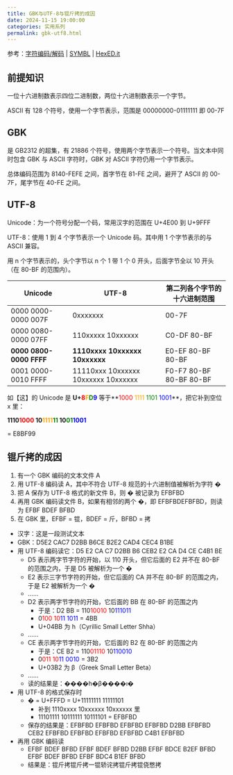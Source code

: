 ```yaml
---
title: GBK与UTF-8与锟斤拷的成因
date: 2024-11-15 19:00:00
categories: 实用系列
permalink: gbk-utf8.html
---
```


参考：[字符编码/解码](https://www.toolhelper.cn/EncodeDecode/EncodeDecode) | [SYMBL](https://symbl.cc/) | [HexED.it](https://hexed.it/)

<!--more-->

## 前提知识

一位十六进制数表示四位二进制数，两位十六进制数表示一个字节。

ASCII 有 128 个符号，使用一个字节表示，范围是 00000000-01111111 即 00-7F

## GBK

是 GB2312 的超集，有 21886 个符号，使用两个字节表示一个符号。当文本中同时包含 GBK 与 ASCII 字符时，GBK 对 ASCII 字符仍用一个字节表示。

总体编码范围为 8140-FEFE 之间，首字节在 81-FE 之间，避开了 ASCII 的 00-7F，尾字节在 40-FE 之间。

## UTF-8

Unicode：为一个符号分配一个码，常用汉字的范围在 U+4E00 到 U+9FFF

UTF-8：使用 1 到 4 个字节表示一个 Unicode 码。其中用 1 个字节表示的与 ASCII 兼容。

用 n 个字节表示的，头个字节以 n 个 1 带 1 个 0 开头，后面字节全以 10 开头（在 80-BF 的范围内）。

| Unicode                 | UTF-8                               | 第二列各个字节的十六进制范围 |
| ----------------------- | ----------------------------------- | ---------------------------- |
| 0000 0000-0000 007F     | 0xxxxxxx                            | 00-7F                        |
| 0000 0080-0000 07FF     | 110xxxxx 10xxxxxx                   | C0-DF 80-BF                  |
| **0000 0800-0000 FFFF** | **1110xxxx 10xxxxxx 10xxxxxx**      | E0-EF 80-BF 80-BF            |
| 0001 0000-0010 FFFF     | 11110xxx 10xxxxxx 10xxxxxx 10xxxxxx | F0-F7 80-BF 80-BF 80-BF      |

<style>
    .r{
        color:red
    }
    .o{
        color:orange
    }
    .g{
        color:green
    }
    .b{
        color:blue
    }
</style>

如【这】的 Unicode 是 **U+<span class="r">8</span><span class="o">F</span><span class="g">D</span><span class="b">9</span>** 等于**<span class="r">1000</span>
<span class="o">1111</span>
<span class="g">1101</span>
<span class="b">1001</span>**，把它补到空位 x 里：

**1110<span class="r">1000</span>
10<span class="o">1111</span><span class="g">11</span>
10<span class="g">01</span><span class="b">1001</span>**

= E8BF99

## 锟斤拷的成因

1. 有一个 GBK 编码的文本文件 A
2. 用 UTF-8 编码读 A，其中不符合 UTF-8 规范的十六进制值被解析为字符 �
3. 把 A 保存为 UTF-8 格式的新文件 B，则 � 被记录为 EFBFBD
4. 再用 GBK 编码读文件 B，如果有相邻的两个 �，即 EFBFBDEFBFBD，则读为 EFBF BDEF BFBD
5. 在 GBK 里，EFBF = 锟，BDEF = 斤，BFBD = 拷

- 汉字：这是一段测试文本
- GBK：D5E2 CAC7 D2BB B6CE B2E2 CAD4 CEC4 B1BE
- 用 UTF-8 编码读它：D5 E2 CA C7 D2BB B6 CEB2 E2 CA D4 CE C4B1 BE
  - D5 表示两字节字符的开始，以 110 开头，但它后面的 E2 并不在 80-BF 的范围之内，于是 D5 被解析为一个 �
  - E2 表示三字节字符的开始，但它后面的 CA 并不在 80-BF 的范围之内，于是 E2 被解析为一个 �
  - ……
  - D2 表示两字节字符的开始，它后面的 BB 在 80-BF 的范围之内
    - 于是：D2 BB = 110<span class="r">10010</span> 10<span class="b">111011</span>
    - 0<span class="r">100 10</span><span class="b">11 1011</span> = 4BB
    - U+04BB 为 һ（Cyrillic Small Letter Shha）
  - ……
  - CE 表示两字节字符的开始，它后面的 B2 在 80-BF 的范围之内
    - 于是：CE B2 = 110<span class="r">01110</span> 10<span class="b">110010</span>
    - 0<span class="r">011 10</span><span class="b">11 0010</span> = 3B2
    - U+03B2 为 β（Greek Small Letter Beta）
  - ……
  - 读的结果是：����һ�β����ı�
- 用 UTF-8 的格式保存时
  - � = U+FFFD = U+11111111 11111101
    - 补到 1110xxxx 10xxxxxx 10xxxxxx 里
    - 11101111 10111111 10111101 = EFBFBD
  - 保存的结果是：EFBFBD EFBFBD EFBFBD EFBFBD D2BB EFBFBD CEB2 EFBFBD EFBFBD EFBFBD EFBFBD C4B1 EFBFBD
- 再用 GBK 编码读
  - EFBF BDEF BFBD EFBF BDEF BFBD D2BB EFBF BDCE B2EF BFBD EFBF BDEF BFBD EFBF BDC4 B1EF BFBD
  - 结果是：锟斤拷锟斤拷一锟轿诧拷锟斤拷锟侥憋拷
